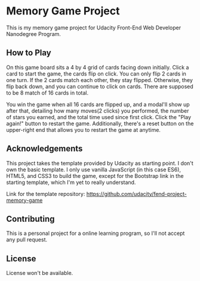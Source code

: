 # Memory Game Project
This is my memory game project for Udacity Front-End Web Developer Nanodegree Program.
## How to Play
On this game board sits a 4 by 4 grid of cards facing down initially. Click a card to start the game, the cards flip on click. You can only flip 2 cards in one turn. If the 2 cards match each other, they stay flipped. Otherwise, they flip back down, and you can continue to click on cards. There are supposed to be 8 match of 16 cards in total.

You win the game when all 16 cards are flipped up, and a modal'll show up after that, detailing how many moves(2 clicks) you performed, the number of stars you earned, and the total time used since first click. Click the "Play again!" button to restart the game. Additionally, there's a reset button on the upper-right end that allows you to restart the game at anytime.
## Acknowledgements
This project takes the template provided by Udacity as starting point. I don't own the basic template. I only use vanilla JavaScript (in this case ES6), HTML5, and CSS3 to build the game, except for the Bootstrap link in the starting template, which I'm yet to really understand.

Link for the template repository: https://github.com/udacity/fend-project-memory-game
## Contributing
This is a personal project for a online learning program, so I'll not accept any pull request.
## License
License won't be available.
